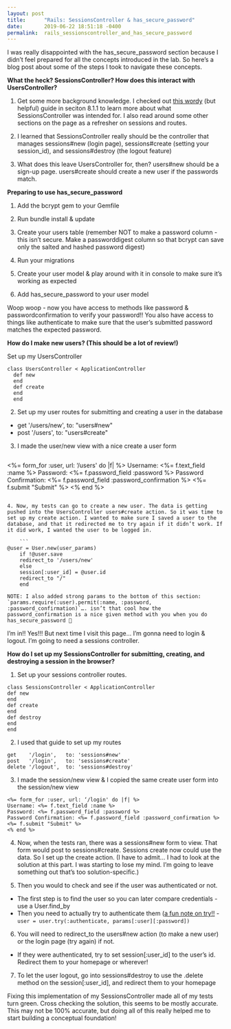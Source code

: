 ```yaml
---
layout: post
title:      "Rails: SessionsController & has_secure_password"
date:       2019-06-22 18:51:18 -0400
permalink:  rails_sessionscontroller_and_has_secure_password
---
```


I was really disappointed with the has_secure_password section because I didn’t feel prepared for all the concepts introduced in the lab. So here’s a blog post about some of the steps I took to navigate these concepts.

**What the heck? SessionsController? How does this interact with UsersController?**

1. Get some more background knowledge. I checked out [this wordy](https://www.railstutorial.org/book/basic_login) (but helpful) guide in seciton 8.1.1 to learn more about what SessionsController was intended for. I also read around some other sections on the page as a refresher on sessions and routes.

2. I learned that SessionsController really should be the controller that manages sessions#new (login page), sessions#create (setting your session_id), and sessions#destroy (the logout feature)

3. What does this leave UsersController for, then? users#new should be a sign-up page. users#create should create a new user if the passwords match. 

**Preparing to use has_secure_password**

1. Add the bcrypt gem to your Gemfile

2. Run bundle install & update

3. Create your users table (remember NOT to make a password column - this isn’t secure. Make a passworddigest column so that bcrypt can save only the salted and hashed password digest)

4. Run your migrations 

5. Create your user model & play around with it in console to make sure it’s working as expected

6. Add has_secure_password to your user model 

Woop woop - now you have access to methods like password & passwordconfirmation to verify your password!! You also have access to things like authenticate to make sure that the user’s submitted password matches the expected password.

**How do I make new users? (This should be a lot of review!)**

Set up my UsersController
  ```
  class UsersController < ApplicationController
    def new 
    end 
    def create 
    end 
    end 
```

2. Set up my user routes for submitting and creating a user in the database 
* get '/users/new', to: "users#new"
* post '/users', to: "users#create"

3. I made the user/new view with a nice create a user form 
   ```
 <%= form_for :user, url: ‘/users' do |f| %>
    Username: <%= f.text_field :name %>
    Password: <%= f.password_field :password %>
    Password Confirmation: <%= f.password_field :password_confirmation %>
    <%= f.submit "Submit" %>
    <% end %>
```

4. Now, my tests can go to create a new user. The data is getting pushed into the UsersController users#create action. So it was time to set up my create action. I wanted to make sure I saved a user to the database, and that it redirected me to try again if it didn’t work. If it did work, I wanted the user to be logged in.

    ```
@user = User.new(user_params)
    if !@user.save
    redirect_to '/users/new'
    else
    session[:user_id] = @user.id
    redirect_to "/"
    end
```

	NOTE: I also added strong params to the bottom of this section: `params.require(:user).permit(:name, :password, :password_confirmation)`…. isn’t that cool how the password_confirmation is a nice given method with you when you do has_secure_password 🙂

I’m in!! Yes!!! But next time I visit this page… I’m gonna need to login & logout. I’m going to need a sessions controller.

**How do I set up my SessionsController for submitting, creating, and destroying a session in the browser?**

1. Set up your sessions controller routes.
```
class SessionsController < ApplicationController
def new 
end 
def create 
end 
def destroy
end 
end 
```

2. I used that guide to set up my routes 
```
get    '/login',   to: 'sessions#new'
post   '/login',   to: 'sessions#create'
delete '/logout',  to: 'sessions#destroy'
```

3. I made the session/new view & I copied the same create user form into the session/new view 
```
<%= form_for :user, url: ‘/login' do |f| %>
Username: <%= f.text_field :name %>
Password: <%= f.password_field :password %>
Password Confirmation: <%= f.password_field :password_confirmation %>
<%= f.submit "Submit" %>
<% end %>
```

4. Now, when the tests ran, there was a sessions#new form to view. That form would post to sessions#create. Sessions create now could use the data. So I set up the create action. (I have to admit… I had to look at the solution at this part. I was starting to lose my mind. I’m going to leave something out that’s too solution-specific.)

5. Then you would to check and see if the user was authenticated or not. 
* The first step is to find the user so you can later compare credentials - use a User.find_by
* Then you need to actually try to authenticate them ([a fun note on try!!](https://apidock.com/rails/v3.2.1/Object/try) - `user = user.try(:authenticate, params[:user][:password])`

6. You will need to redirect_to the users#new action (to make a new user) or the login page (try again) if not. 
* If they were authenticated, try to set session[:user_id] to the user’s id. Redirect them to your homepage or wherever!

7. To let the user logout, go into sessions#destroy to use the .delete method on the session[:user_id], and redirect them to your homepage 


Fixing this implementation of my SessionsController made all of my tests turn green. Cross checking the solution, this seems to be mostly accurate. This may not be 100% accurate, but doing all of this really helped me to start building a conceptual foundation!

